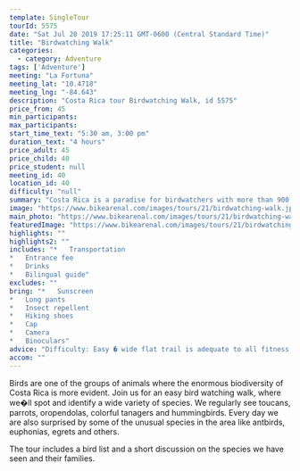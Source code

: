 ```yaml
---
template: SingleTour
tourId: 5575
date: "Sat Jul 20 2019 17:25:11 GMT-0600 (Central Standard Time)"
title: "Birdwatching Walk"
categories: 
  - category: Adventure
tags: ['Adventure']
meeting: "La Fortuna"
meeting_lat: "10.4718"
meeting_lng: "-84.643"
description: "Costa Rica tour Birdwatching Walk, id 5575"
price_from: 45
min_participants: 
max_participants: 
start_time_text: "5:30 am, 3:00 pm"
duration_text: "4 hours"
price_adult: 45
price_child: 40
price_student: null
meeting_id: 40
location_id: 40
difficulty: "null"
summary: "Costa Rica is a paradise for birdwatchers with more than 900 species in the country. Spot and identify a wide variety of local bird species. We�ll provide a bird list and offer a short discussion on the species we have seen"
image: "https://www.bikearenal.com/images/tours/21/birdwatching-walk.jpg"
main_photo: "https://www.bikearenal.com/images/tours/21/birdwatching-walk.jpg"
featuredImage: "https://www.bikearenal.com/images/tours/21/birdwatching-walk.jpg"
highlights: ""
highlights2: ""
includes: "*   Transportation
*   Entrance fee
*   Drinks
*   Bilingual guide"
excludes: ""
bring: "*   Sunscreen
*   Long pants
*   Insect repellent
*   Hiking shoes
*   Cap
*   Camera
*   Binoculars"
advice: "Difficulty: Easy � wide flat trail is adequate to all fitness levels. • Several birding locations available."
accom: ""
---
```

Birds are one of the groups of animals where the enormous biodiversity of Costa Rica is more evident. Join us for an easy bird watching walk, where we�ll spot and identify a wide variety of species. We regularly see toucans, parrots, oropendolas, colorful tanagers and hummingbirds. Every day we are also surprised by some of the unusual species in the area like antbirds, euphonias, egrets and others.

The tour includes a bird list and a short discussion on the species we have seen and their families.